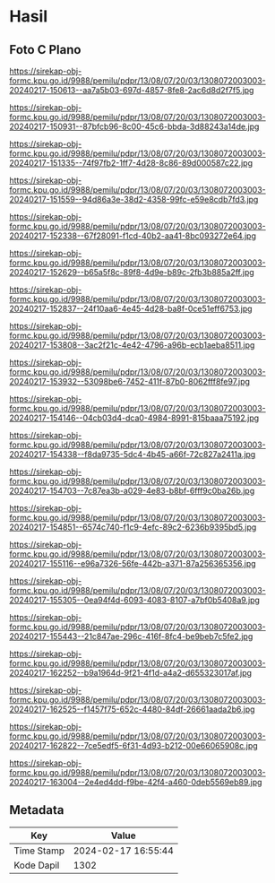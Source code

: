 # Hasil

## Foto C Plano

https://sirekap-obj-formc.kpu.go.id/9988/pemilu/pdpr/13/08/07/20/03/1308072003003-20240217-150613--aa7a5b03-697d-4857-8fe8-2ac6d8d2f7f5.jpg

https://sirekap-obj-formc.kpu.go.id/9988/pemilu/pdpr/13/08/07/20/03/1308072003003-20240217-150931--87bfcb96-8c00-45c6-bbda-3d88243a14de.jpg

https://sirekap-obj-formc.kpu.go.id/9988/pemilu/pdpr/13/08/07/20/03/1308072003003-20240217-151335--74f97fb2-1ff7-4d28-8c86-89d000587c22.jpg

https://sirekap-obj-formc.kpu.go.id/9988/pemilu/pdpr/13/08/07/20/03/1308072003003-20240217-151559--94d86a3e-38d2-4358-99fc-e59e8cdb7fd3.jpg

https://sirekap-obj-formc.kpu.go.id/9988/pemilu/pdpr/13/08/07/20/03/1308072003003-20240217-152338--67f28091-f1cd-40b2-aa41-8bc093272e64.jpg

https://sirekap-obj-formc.kpu.go.id/9988/pemilu/pdpr/13/08/07/20/03/1308072003003-20240217-152629--b65a5f8c-89f8-4d9e-b89c-2fb3b885a2ff.jpg

https://sirekap-obj-formc.kpu.go.id/9988/pemilu/pdpr/13/08/07/20/03/1308072003003-20240217-152837--24f10aa6-4e45-4d28-ba8f-0ce51eff6753.jpg

https://sirekap-obj-formc.kpu.go.id/9988/pemilu/pdpr/13/08/07/20/03/1308072003003-20240217-153808--3ac2f21c-4e42-4796-a96b-ecb1aeba8511.jpg

https://sirekap-obj-formc.kpu.go.id/9988/pemilu/pdpr/13/08/07/20/03/1308072003003-20240217-153932--53098be6-7452-411f-87b0-8062fff8fe97.jpg

https://sirekap-obj-formc.kpu.go.id/9988/pemilu/pdpr/13/08/07/20/03/1308072003003-20240217-154146--04cb03d4-dca0-4984-8991-815baaa75192.jpg

https://sirekap-obj-formc.kpu.go.id/9988/pemilu/pdpr/13/08/07/20/03/1308072003003-20240217-154338--f8da9735-5dc4-4b45-a66f-72c827a2411a.jpg

https://sirekap-obj-formc.kpu.go.id/9988/pemilu/pdpr/13/08/07/20/03/1308072003003-20240217-154703--7c87ea3b-a029-4e83-b8bf-6fff9c0ba26b.jpg

https://sirekap-obj-formc.kpu.go.id/9988/pemilu/pdpr/13/08/07/20/03/1308072003003-20240217-154851--6574c740-f1c9-4efc-89c2-6236b9395bd5.jpg

https://sirekap-obj-formc.kpu.go.id/9988/pemilu/pdpr/13/08/07/20/03/1308072003003-20240217-155116--e96a7326-56fe-442b-a371-87a256365356.jpg

https://sirekap-obj-formc.kpu.go.id/9988/pemilu/pdpr/13/08/07/20/03/1308072003003-20240217-155305--0ea94f4d-6093-4083-8107-a7bf0b5408a9.jpg

https://sirekap-obj-formc.kpu.go.id/9988/pemilu/pdpr/13/08/07/20/03/1308072003003-20240217-155443--21c847ae-296c-416f-8fc4-be9beb7c5fe2.jpg

https://sirekap-obj-formc.kpu.go.id/9988/pemilu/pdpr/13/08/07/20/03/1308072003003-20240217-162252--b9a1964d-9f21-4f1d-a4a2-d655323017af.jpg

https://sirekap-obj-formc.kpu.go.id/9988/pemilu/pdpr/13/08/07/20/03/1308072003003-20240217-162525--f1457f75-652c-4480-84df-26661aada2b6.jpg

https://sirekap-obj-formc.kpu.go.id/9988/pemilu/pdpr/13/08/07/20/03/1308072003003-20240217-162822--7ce5edf5-6f31-4d93-b212-00e66065908c.jpg

https://sirekap-obj-formc.kpu.go.id/9988/pemilu/pdpr/13/08/07/20/03/1308072003003-20240217-163004--2e4ed4dd-f9be-42f4-a460-0deb5569eb89.jpg


## Metadata

| Key        | Value               |
| ---------- | ------------------- |
| Time Stamp | 2024-02-17 16:55:44 |
| Kode Dapil | 1302                |



